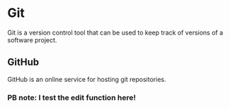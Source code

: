 # Git

Git is a version control tool that can be used to keep track of versions of a software project.

## GitHub

GitHub is an online service for hosting git repositories.


### PB note: I test the edit function here!
